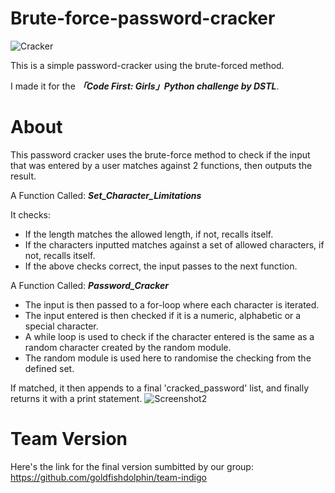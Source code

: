 # Brute-force-password-cracker

![Cracker](https://user-images.githubusercontent.com/76782671/222556885-ae293fd9-383d-4b40-83c2-d53c07b01c74.png)</center>

This is a simple password-cracker using the brute-forced method. 
<br>

I made it for the ___「Code First: Girls」Python challenge by DSTL___.

# About
This password cracker uses the brute-force method to check if the input that was entered by a user matches against 2 functions, then outputs the result.

A Function Called: ___Set_Character_Limitations___

It checks:
- If the length matches the allowed length, if not, recalls itself.
- If the characters inputted matches against a set of allowed characters, if not, recalls itself.
- If the above checks correct, the input passes to the next function.

A Function Called: ___Password_Cracker___
- The input is then passed to a for-loop where each character is iterated.
- The input entered is then checked if it is a numeric, alphabetic or a special character.
- A while loop is used to check if the character entered is the same as a random character created by the random module.
- The random module is used here to randomise the checking from the defined set.

If matched, it then appends to a final 'cracked_password' list, and finally returns it with a print statement.
![Screenshot2](https://user-images.githubusercontent.com/76782671/222561206-c680da51-5c2f-4f9c-bd2b-076fccd20e59.png)


# Team Version
Here's the link for the final version sumbitted by our group: 
<br>
https://github.com/goldfishdolphin/team-indigo

